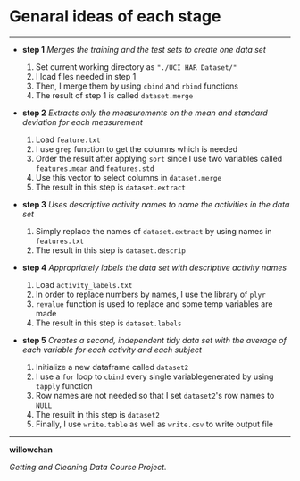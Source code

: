 Genaral ideas of each stage
=================
----------------------------------------
- **step 1** *Merges the training and the test sets to create one data set*

    1. Set current working directory as `"./UCI HAR Dataset/"`
    2. I load files needed in step 1
    3. Then, I merge them by using `cbind` and `rbind` functions
    4. The result of step 1 is called `dataset.merge`

- **step 2** *Extracts only the measurements on the mean and standard deviation for each measurement*
    1. Load `feature.txt`
    2. I use `grep` function to get the columns which is needed
    3. Order the result after applying `sort` since I use two variables called `features.mean` and `features.std`
    4. Use this vector to select columns in `dataset.merge`
    5. The result in this step is `dataset.extract`

- **step 3** *Uses descriptive activity names to name the activities in the data set*
    1. Simply replace the names of `dataset.extract` by using names in `features.txt`
    2. The result in this step is `dataset.descrip`

- **step 4** *Appropriately labels the data set with descriptive activity names*
    1. Load `activity_labels.txt`
    2. In order to replace numbers by names, I use the library of `plyr`
    3. `revalue` function is used to replace and some temp variables are made
    4. The result in this step is `dataset.labels`

- **step 5** *Creates a second, independent tidy data set with the average of each variable for each activity and each subject*
    1. Initialize a new dataframe called `dataset2`
    2. I use a `for` loop to `cbind` every single variablegenerated by using `tapply` function
    3. Row names are not needed so that I set `dataset2`'s row names to `NULL`
    4. The resuilt in this step is `dataset2`
    5. Finally, I use `write.table` as well as `write.csv` to write output file


----------------------------------
**willowchan**

*Getting and Cleaning Data Course Project.*
